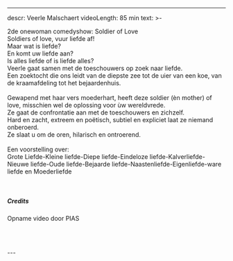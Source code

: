 
---
descr: Veerle Malschaert
videoLength: 85 min
text: >-
  <p>2de onewoman comedyshow: Soldier of Love<br>Soldiers of love, vuur liefde af!<br>Maar wat is liefde?<br>En komt uw liefde aan?<br>Is alles liefde of is liefde alles?<br>Veerle gaat samen met de toeschouwers op zoek naar liefde.<br>Een zoektocht die ons leidt van de diepste zee tot de uier van een koe, van de kraamafdeling tot het bejaardenhuis.<br><br>Gewapend met haar vers moederhart, heeft deze soldier (èn mother) of love, misschien wel de oplossing voor ùw wereldvrede.<br>Ze gaat de confrontatie aan met de toeschouwers en zichzelf.<br>Hard en zacht, extreem en poëtisch, subtiel en expliciet laat ze niemand onberoerd.<br>Ze slaat u om de oren, hilarisch en ontroerend.<br><br>Een voorstelling over:<br>Grote Liefde-Kleine liefde-Diepe liefde-Eindeloze liefde-Kalverliefde-Nieuwe liefde-Oude liefde-Bejaarde liefde-Naastenliefde-Eigenliefde-ware liefde en Moederliefde</p><p>‍</p><h5>Credits</h5><p>Opname video door PIAS</p><p><br><br></p>
---
